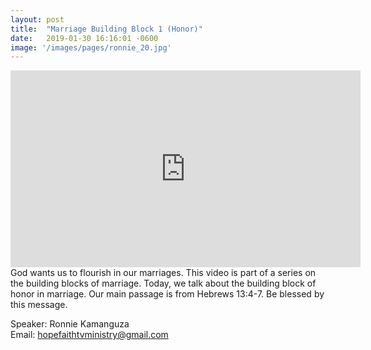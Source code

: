```yaml
---
layout: post
title:  "Marriage Building Block 1 (Honor)"
date:   2019-01-30 16:16:01 -0600
image: '/images/pages/ronnie_20.jpg'
---
```

<iframe width="560" height="315" src="https://www.youtube.com/embed/ZBTxpv-vvQA" frameborder="0" allow="accelerometer; autoplay; encrypted-media; gyroscope; picture-in-picture" allowfullscreen></iframe>
God wants us to flourish in our marriages. This video is part of a series on the building blocks of marriage. Today, we talk about the building block of honor in marriage. 
Our main passage is from Hebrews 13:4-7. Be blessed by this message.
<br>

Speaker: Ronnie Kamanguza <br>
Email: hopefaithtvministry@gmail.com
